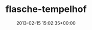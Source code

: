---
title:		"flasche-tempelhof"
type:		"upload"
description:		"TBC"
date:		"2013-02-15 15:02:35+00:00"
album:		"city"
filename:		"flasche-tempelhof.md"
series:		""
cl_public_id:		"city/flasche-tempelhof"
cl_version:		1497000265
format:		"tiff"
bytes:		1477212
width:		810
height:		1440
exposure_mode:		"Auto"
program:		"Aperture-priority AE"
aperture:		"6.3"
focal_length:		"35.0 mm"
iso:		"200"
shutter_speed:		"1/200"
metering:		"Center-weighted average"
flash:		"Off, Did not fire"
white_balance:		"Custom"
colour_temp:		"6250"
has_crop:		"true"
orientation:		"Horizontal (normal)"
camera_model:		"NIKON D7000"
lens_info:		"35mm f/1.8"
artist:		"Matt Finucane"
x_resolution:		"300"
y_resolution:		"300"
---